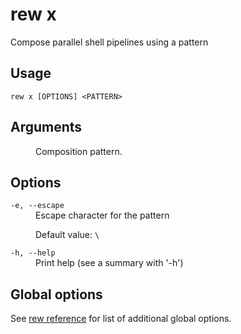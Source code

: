 # rew x

Compose parallel shell pipelines using a pattern

## Usage

```
rew x [OPTIONS] <PATTERN>
```

## Arguments

<dl>
<dt><code><PATTERN></code></dt>
<dd>
Composition pattern.
</dd>
</dl>

## Options

<dl>

<dt><code>-e, --escape <CHAR></code></dt>
<dd>
Escape character for the pattern

Default value: `\`
</dd>

<dt><code>-h, --help</code></dt>
<dd>
Print help (see a summary with '-h')
</dd>
</dl>

## Global options

See [rew reference](rew.md#global-options) for list of additional global options.
